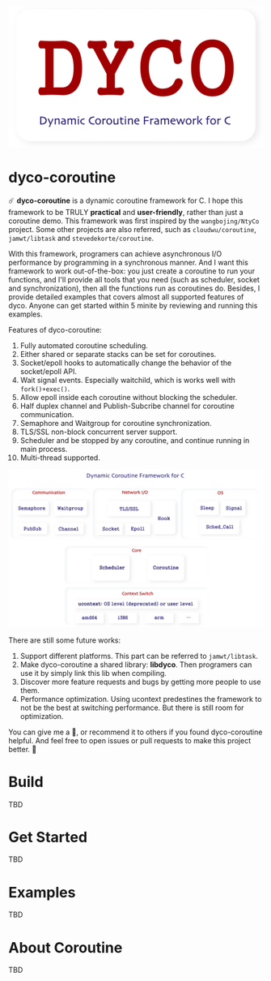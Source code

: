 ![DYCOIMG](./img/dyco.png)

# dyco-coroutine

☄️ **dyco-coroutine** is a dynamic coroutine framework for C. I hope this framework to be TRULY **practical** and **user-friendly**, rather than just a coroutine demo. This framework was first inspired by the `wangbojing/NtyCo` project. Some other projects are also referred, such as `cloudwu/coroutine`, `jamwt/libtask` and `stevedekorte/coroutine`.

With this framework, programers can achieve asynchronous I/O performance by programming in a synchronous manner. And I want this framework to work out-of-the-box: you just create a coroutine to run your functions, and I'll provide all tools that you need (such as scheduler, socket and synchronization), then all the functions run as coroutines do. Besides, I provide detailed examples that covers almost all supported features of dyco. Anyone can get started within 5 minite by reviewing and running this examples.

Features of dyco-coroutine:
1. Fully automated coroutine scheduling.
2. Either shared or separate stacks can be set for coroutines.
3. Socket/epoll hooks to automatically change the behavior of the socket/epoll API.
4. Wait signal events. Especially waitchild, which is works well with `fork()+exec()`.
5. Allow epoll inside each coroutine without blocking the scheduler.
6. Half duplex channel and Publish-Subcribe channel for coroutine communication.
7. Semaphore and Waitgroup for coroutine synchronization.
8. TLS/SSL non-block concurrent server support.
9. Scheduler and be stopped by any coroutine, and continue running in main process.
10. Multi-thread supported.

![DYCOARCH](./img/arch.png)

There are still some future works:
1. Support different platforms. This part can be referred to `jamwt/libtask`.
2. Make dyco-coroutine a shared library: **libdyco**. Then programers can use it by simply link this lib when compiling.
3. Discover more feature requests and bugs by getting more people to use them.
4. Performance optimization. Using ucontext predestines the framework to not be the best at switching performance. But there is still room for optimization.

You can give me a 🌟, or recommend it to others if you found dyco-coroutine helpful. And feel free to open issues or pull requests to make this project better. 🫶

# Build

TBD

# Get Started

TBD

# Examples

TBD

# About Coroutine

TBD
